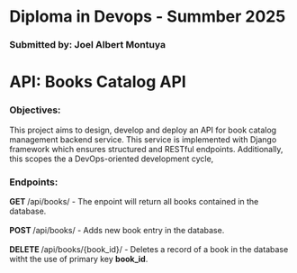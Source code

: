 # Diploma in Devops - Summber 2025
### Submitted by: Joel Albert Montuya


# API: Books Catalog API

### Objectives:
  <p> This project aims to design, develop and deploy an API for book catalog management backend service. This service is implemented with Django framework which ensures structured and RESTful endpoints. Additionally, this scopes the a DevOps-oriented development cycle, </p>

### Endpoints: <br />
<b> GET </b> /api/books/ - The enpoint will return all books contained in the database. <br /><br />
<b> POST </b> /api/books/ - Adds new book entry in the database. <br /><br />
<b> DELETE </b> /api/books/{book_id}/ - Deletes a record of a book in the database witht the use of primary key <b>book_id</b>.



